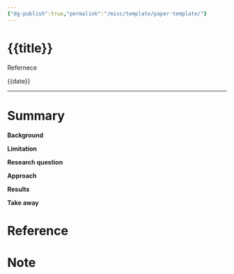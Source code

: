```yaml
---
{"dg-publish":true,"permalink":"/misc/template/paper-template/"}
---
```




# {{title}}
Refernece

{{date}}

---

# Summary
**Background**

**Limitation**

**Research question**

**Approach**

**Results**

**Take away**


# Reference


# Note